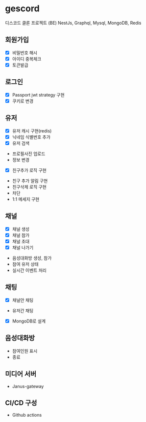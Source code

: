 # gescord

디스코드 클론 프로젝트 (BE)
NestJs, Graphql, Mysql, MongoDB, Redis

## 회원가입

- [x] 비밀번호 해시 
- [x] 아이디 중복체크 
- [x] 토큰발급 

## 로그인

- [x] Passport jwt strategy 구현 
- [x] 쿠키로 변경 

## 유저

- [x] 유저 캐시 구현(redis)
- [x] 닉네임 식별번호 추가 
- [x] 유저 검색 
- 프로필사진 업로드
- 정보 변경
- [x] 친구추가 로직 구현 
- 친구 추가 알림 구현
- 친구삭제 로직 구현
- 차단
- 1:1 메세지 구현

## 채널

- [x] 채널 생성 
- [x] 채널 참가 
- [x] 채널 초대 
- [x] 채널 나가기 
- 음성대화방 생성, 참가
- 참여 유저 상태
- 실시간 이벤트 처리

## 채팅
- [x] 채널안 채팅
- 유저간 채팅
- [x] MongoDB로 설계

## 음성대화방

- 참여인원 표시
- 종료

## 미디어 서버

- Janus-gateway

## CI/CD 구성

- Github actions